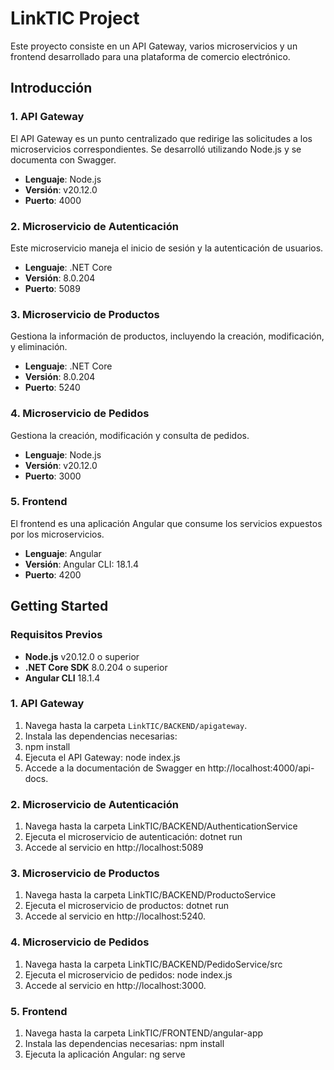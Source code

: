 # LinkTIC Project

Este proyecto consiste en un API Gateway, varios microservicios y un frontend desarrollado para una plataforma de comercio electrónico.

## Introducción

### 1. API Gateway
El API Gateway es un punto centralizado que redirige las solicitudes a los microservicios correspondientes. Se desarrolló utilizando Node.js y se documenta con Swagger.

- **Lenguaje**: Node.js
- **Versión**: v20.12.0
- **Puerto**: 4000

### 2. Microservicio de Autenticación
Este microservicio maneja el inicio de sesión y la autenticación de usuarios.

- **Lenguaje**: .NET Core
- **Versión**: 8.0.204
- **Puerto**: 5089

### 3. Microservicio de Productos
Gestiona la información de productos, incluyendo la creación, modificación, y eliminación.

- **Lenguaje**: .NET Core
- **Versión**: 8.0.204
- **Puerto**: 5240

### 4. Microservicio de Pedidos
Gestiona la creación, modificación y consulta de pedidos.

- **Lenguaje**: Node.js
- **Versión**: v20.12.0
- **Puerto**: 3000

### 5. Frontend
El frontend es una aplicación Angular que consume los servicios expuestos por los microservicios.

- **Lenguaje**: Angular
- **Versión**: Angular CLI: 18.1.4
- **Puerto**: 4200

## Getting Started

### Requisitos Previos
- **Node.js** v20.12.0 o superior
- **.NET Core SDK** 8.0.204 o superior
- **Angular CLI** 18.1.4

### 1. API Gateway

1. Navega hasta la carpeta `LinkTIC/BACKEND/apigateway`.
2. Instala las dependencias necesarias:
3. npm install
4. Ejecuta el API Gateway: node index.js
5. Accede a la documentación de Swagger en http://localhost:4000/api-docs.

### 2. Microservicio de Autenticación
1. Navega hasta la carpeta LinkTIC/BACKEND/AuthenticationService
2. Ejecuta el microservicio de autenticación: dotnet run
3. Accede al servicio en http://localhost:5089

### 3. Microservicio de Productos

1. Navega hasta la carpeta LinkTIC/BACKEND/ProductoService
2. Ejecuta el microservicio de productos: dotnet run
3. Accede al servicio en http://localhost:5240.

   
### 4. Microservicio de Pedidos

1. Navega hasta la carpeta LinkTIC/BACKEND/PedidoService/src
2. Ejecuta el microservicio de pedidos: node index.js
3. Accede al servicio en http://localhost:3000.

### 5. Frontend
1. Navega hasta la carpeta LinkTIC/FRONTEND/angular-app
2. Instala las dependencias necesarias: npm install
3. Ejecuta la aplicación Angular: ng serve






   

   
